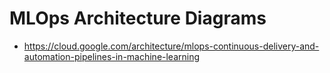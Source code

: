 

# MLOps Architecture Diagrams
* https://cloud.google.com/architecture/mlops-continuous-delivery-and-automation-pipelines-in-machine-learning

